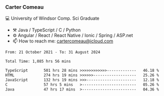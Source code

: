 ### Carter Comeau

💻 University of Windsor Comp. Sci Graduate

- ⚒️ Java / TypeScript / C / Python
- ⚙️ Angular / React / React Native / Ionic / Spring / ASP.net
- 📫 How to reach me: cartercomeau@icloud.com

<!--START_SECTION:waka-->

```txt
From: 21 October 2021 - To: 31 August 2024

Total Time: 1,085 hrs 56 mins

TypeScript       501 hrs 28 mins >>>>>>>>>>>>-------------   46.18 %
HTML             274 hrs 19 mins >>>>>>-------------------   25.26 %
JavaScript       132 hrs 19 mins >>>----------------------   12.18 %
C                57 hrs 5 mins   >------------------------   05.26 %
Java             47 hrs 17 mins  >------------------------   04.36 %
```

<!--END_SECTION:waka-->
